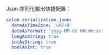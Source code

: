 

Json 序列化输出快捷配置：

```yaml
solon.serialization.json:
  dateAsTimeZone: 'GMT+8'
  dateAsFormat: 'yyyy-MM-dd HH:mm:ss'
  longAsString: true
  intAsString: true
  boolAsInt: true
```